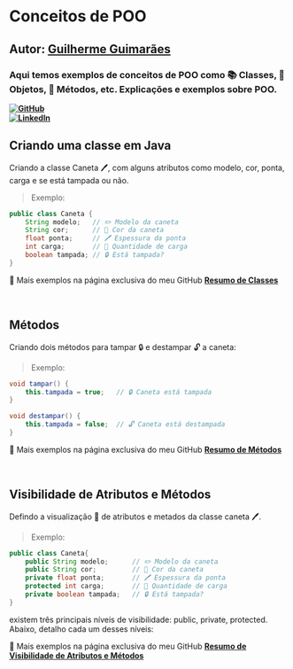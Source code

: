 # Conceitos de POO 
## Autor: [Guilherme Guimarães](https://github.com/GuiLhermeoliveiraf/)
### Aqui temos exemplos de conceitos de POO como 📚 Classes, 🧱 Objetos, 🔧 Métodos, etc. Explicações e exemplos sobre POO.
**[![GitHub](https://img.shields.io/badge/-GitHub-181717?style=flat&logo=github&logoColor=white)](https://github.com/GuiLhermeoliveiraf/)**  
**[![LinkedIn](https://img.shields.io/badge/-LinkedIn-0A66C2?style=flat&logo=linkedin&logoColor=white)](https://www.linkedin.com/in/guilhermeoliiveira/)**

## Criando uma classe em Java
Criando a classe Caneta 🖊️, com alguns atributos como modelo, cor, ponta, carga e se está tampada ou não.  
>Exemplo: 

```java
public class Caneta {
    String modelo;   // ✏️ Modelo da caneta
    String cor;      // 🎨 Cor da caneta
    float ponta;     // 🖊️ Espessura da ponta
    int carga;       // 🔋 Quantidade de carga
    boolean tampada; // 🔒 Está tampada?
}
``` 
📄 Mais exemplos na página exclusiva do meu GitHub **[Resumo de Classes](https://github.com/GuiLhermeoliveiraf/POO_CURSO_EM_VIDEO/blob/main/Conceitos/Classes.md)**

<br>

## Métodos
Criando dois métodos para tampar 🔒 e destampar 🔓 a caneta:  
>Exemplo: 

```java
void tampar() {
    this.tampada = true;   // 🔒 Caneta está tampada
}

void destampar() {
    this.tampada = false;  // 🔓 Caneta está destampada
}
``` 
📄 Mais exemplos na página exclusiva do meu GitHub **[Resumo de Métodos](https://github.com/GuiLhermeoliveiraf/POO_CURSO_EM_VIDEO/blob/main/Conceitos/Metados.md)**

<br>

## Visibilidade de Atributos e Métodos
Defindo a visualização 👀 de atributos e metados da classe caneta 🖊️.
>Exemplo:
```java
public class Caneta{
    public String modelo;      // ✏️ Modelo da caneta
    public String cor;         // 🎨 Cor da caneta
    private float ponta;       // 🖊️ Espessura da ponta
    protected int carga;       // 🔋 Quantidade de carga
    private boolean tampada;   // 🔒 Está tampada?
}
``` 
existem três principais níveis de visibilidade: public, private, protected. Abaixo, detalho cada um desses níveis:

📄 Mais exemplos na página exclusiva do meu GitHub **[Resumo de Visibilidade de Atributos e Métodos](https://github.com/GuiLhermeoliveiraf/POO_CURSO_EM_VIDEO/blob/main/Conceitos/Visibilidade.md)**




